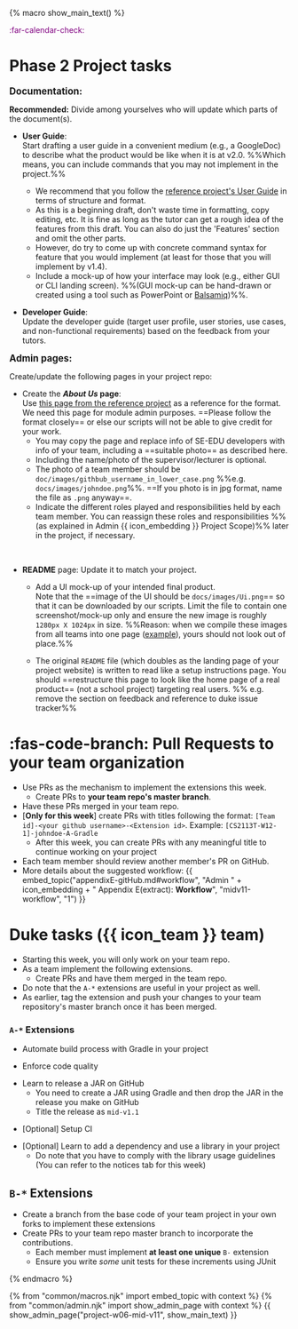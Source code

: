 {% macro show_main_text() %}
<div id="main">

<div id="title">

</div>
<div id="body">

<p class="lead" style="color: purple"><md>:far-calendar-check: <include src="project-timeline.md#mid-v11-overview" inline /></md><p/>

# Phase 2 Project tasks

<div id="documentation">

**<big>Documentation:</big>** 

<tip-box>

**Recommended:** Divide among yourselves who will update which parts of the document(s).

</tip-box>

* **User Guide**:  
  Start drafting a user guide in a convenient medium (e.g., a GoogleDoc) to describe what the product would be like when it is at v2.0. %%Which means, you can include commands that you may not implement in the project.%%
  * We recommend that you follow the [reference project's User Guide](https://github.com/nusCS2113-AY1920S1/addressbook-level3/blob/master/docs/UserGuide.adoc) in terms of structure and format.
  * As this is a beginning draft, don't waste time in formatting, copy editing, etc. It is fine as long as the tutor can get a rough idea of the features from this draft. You can also do just the 'Features' section and omit the other parts.
  * However, do try to come up with concrete command syntax for feature that you would implement (at least for those that you will implement by v1.4).
  * Include a mock-up of how your interface may look (e.g., either GUI or CLI landing screen). %%(GUI mock-up can be hand-drawn or created using a tool such as PowerPoint or [Balsamiq](https://balsamiq.com/))%%.

* **Developer Guide**:  
  Update the developer guide (target user profile, user stories, use cases, and non-functional requirements) based on the feedback from your tutors.

**<big>Admin pages:</big>** 

<div class="indented">

  Create/update the following pages in your project repo:
</div> 
 
* Create the **_About Us_ page**:<br>
  Use [this page from the reference project](https://github.com/nusCS2113-AY1920S1/addressbook-level3/blob/master/docs/AboutUs.adoc) as a reference for the format.
  We need this page for module admin purposes. ==Please follow the format closely== or else our scripts will not be able to give credit for your work.
  * You may copy the page and replace info of SE-EDU developers with info of your team, including a ==suitable photo== as described <trigger trigger="click" for="modal:mid-v12-photo">here</trigger>.  
  * Including the name/photo of the supervisor/lecturer is optional. 
  * The photo of a team member should be `doc/images/githbub_username_in_lower_case.png` %%e.g. `docs/images/johndoe.png`%%. ==If you photo is in jpg format, name the file as `.png` anyway==.
  * Indicate the different roles played and responsibilities held by each team member. You can reassign these <trigger trigger="click" for="modal:midv11-rolesAndResponsibilities">roles and responsibilities %%(as explained in Admin {{ icon_embedding }} Project Scope)%%</trigger> later in the project, if necessary.

<modal large title="Admin {{ icon_embedding }} Choosing a profile photo" id="modal:mid-v12-photo">
  <include src="project-deliverables.md#profile-photo"/>
</modal>

<modal large title="Admin {{ icon_embedding }} Project Scope (extract): roles and responsibilities" id="modal:midv11-rolesAndResponsibilities">
  <include src="project-scope.md#roles"/>
</modal>


* **README** page: Update it to match your project.

  * Add a UI mock-up of your intended final product.   
    Note that the ==image of the UI should be `docs/images/Ui.png`== so that it can be downloaded by our scripts. Limit the file to contain one screenshot/mock-up only and ensure the new image is roughly `1280px X 1024px` in size. %%Reason: when we compile these images from all teams into one page ([example](https://nuscs2113-ay1819s2.github.io/website/admin/projectList.html)), yours should not look out of place.%%

  * The original `README` file (which doubles as the landing page of your project website) is written to read like a setup instructions page. You should ==restructure this page to look like the home page of a real product== (not a school project) targeting real users. %%&nbsp;e.g. remove the section on feedback and reference to duke issue tracker%% 

</div>
 
# :fas-code-branch: Pull Requests to your team organization

- Use PRs as the mechanism to implement the extensions this week.
  - Create PRs to **your team repo's master branch**.
- Have these PRs merged in your team repo.
- [**Only for this week**] create PRs with titles following the format: `[Team id]-<your github username>-<Extension id>`. Example: `[CS2113T-W12-1]-johndoe-A-Gradle`
  - After this week, you can create PRs with any meaningful title to continue working on your project
- Each team member should review another member's PR on GitHub.
- More details about the suggested workflow:
  {{ embed_topic("appendixE-gitHub.md#workflow", "Admin " + icon_embedding + " Appendix E(extract): **Workflow**", "midv11-workflow", "1") }}

# Duke tasks ({{ icon_team }} team)

- Starting this week, you will only work on your team repo. <br>
- As a team implement the following extensions.
  - Create PRs and have them merged in the team repo.
- Do note that the `A-*` extensions are useful in your project as well.
- As earlier, tag the extension and push your changes to your team repository's master branch once it has been merged.


### `A-*` Extensions

- Automate build process with Gradle in your project

<box>
<include src="dukeFragment.md" boilerplate var-header="**`A-Gradle`: Build automation with Gradle**" var-fragment="extensions.mbdf#A-Gradle" />
</box>

- Enforce code quality
  
<box>
<include src="dukeFragment.md" boilerplate var-header="**`A-CheckStyle`: Enforce code quality**" var-fragment="extensions.mbdf#A-CheckStyle" />
</box>

- Learn to release a JAR on GitHub
  - You need to create a JAR using Gradle and then drop the JAR in the release you make on GitHub
  - Title the release as `mid-v1.1`

<box>
<include src="dukeFragment.md" boilerplate var-header="**`A-Jar`: Make a release**" var-fragment="extensions.mbdf#A-Jar" />
</box>

- [Optional] Setup CI

<box>
<include src="dukeFragment.md" boilerplate var-header="**`A-Travis`: Continuous Integration**" var-tag="optional" var-fragment="extensions.mbdf#A-Travis" />
</box>

- [Optional] Learn to add a dependency and use a library in your project
  - Do note that you have to comply with the library usage guidelines (You can refer to the notices tab for this week)

<box>
<include src="dukeFragment.md" boilerplate var-header="**`A-Libraries`: External libraries**" var-tag="optional" var-fragment="extensions.mbdf#A-Libraries" />
</box>


## `B-*` Extensions



- Create a branch from the base code of your team project in your own forks to implement these extensions
- Create PRs to your team repo master branch to incorporate the contributions.
  - Each member must implement **at least one unique** `B-` extension
  - Ensure you write _some_ unit tests for these increments using JUnit
  
<box>
<include src="dukeFragment.md" boilerplate var-header="**`B-Reminders`: Reminders**" var-fragment="extensions.mbdf#B-Reminders" />
<include src="dukeFragment.md" boilerplate var-header="**`B-FindFreeTimes`: Free time slots**" var-fragment="extensions.mbdf#B-FindFreeTimes" />
<include src="dukeFragment.md" boilerplate var-header="**`B-ViewSchedules`: View schedules**" var-fragment="extensions.mbdf#B-ViewSchedules" />
<include src="dukeFragment.md" boilerplate var-header="**`B-DetectAnomalies`: Detect scheduling anomalies**" var-fragment="extensions.mbdf#B-DetectAnomalies" />
<include src="dukeFragment.md" boilerplate var-header="**`B-Snooze`: Snooze**" var-fragment="extensions.mbdf#B-Snooze" />
<include src="dukeFragment.md" boilerplate var-header="**`B-TentativeScheduling`: Tentative scheduling**" var-fragment="extensions.mbdf#B-TentativeScheduling" />
<include src="dukeFragment.md" boilerplate var-header="**`B-RecurringTasks`: Recurring task**" var-fragment="extensions.mbdf#B-RecurringTasks" />
<include src="dukeFragment.md" boilerplate var-header="**`B-DoAfterTasks`: Do-after tasks**" var-fragment="extensions.mbdf#B-DoAfterTasks" />
<include src="dukeFragment.md" boilerplate var-header="**`B-DoWithinPeriodTasks`: Time bound tasks**" var-fragment="extensions.mbdf#B-DoWithinPeriodTasks" />
<include src="dukeFragment.md" boilerplate var-header="**`B-FixedDurationTasks`: Fixed duration tasks**" var-fragment="extensions.mbdf#B-FixedDurationTasks" />
</box>



<!--
  * Update the link of the Travis _build status badge_ (<img src="https://travis-ci.org/se-edu/addressbook-level4.svg?branch=master" alt="Build Status">) so that it reflects the build status of your team repo.<br>
    For the other badges,
    * either set up the respective tool for your project (AB-4 Developer Guide has instructions on how to set up AppVeyor and Coveralls) and update the badges accordingly,
    * or remove the badge.

  * Acknowledge the original source of the code i.e. AddressBook-Level4 project created by SE-EDU initiative at `https://github.com/se-edu/`

* **User Guide**: Start moving the content from your User Guide (draft created in previous weeks) into the User Guide page in your repository. If a feature is not implemented, mark it as 'Coming in v2.0' ([example]({{module_org}}/addressbook-level4/blob/master/docs/UserGuide.adoc#encrypting-data-files-code-coming-in-v2-0-code)).

* **Developer Guide**: Similar to the User Guide, start moving the content from your Developer Guide (draft created in previous weeks) into the Developer Guide page in your team repository.

**<big>Product:</big>**

* Each member can attempt to do a <tooltip content="a change impacting only one component">local-impact</tooltip> change to the code base.

  **Objective**: To familiarize yourself with at least one <tooltip content="components as stated in the [Developer Guide: Architecture]">components</tooltip> of the product.

  **Description**: Divide the components among yourselves. Each member can do some small enhancements to their component(s) to learn the code of that component. Some suggested enhancements are given in the [AddressBook-Level4 developer guide](https://nus{{ module | lower }}-{{ semester }}.github.io/addressbook-level4/DeveloperGuide.html#GetStartedProgramming-EachComponent).

  **Submission**: Create PRs from your own fork to your team repo. Get it merged by following your team's workflow.


</div>

-->

</div>
</div>
{% endmacro %}

{% from "common/macros.njk" import embed_topic with context %}
{% from "common/admin.njk" import show_admin_page with context %}
{{ show_admin_page("project-w06-mid-v11", show_main_text) }}
